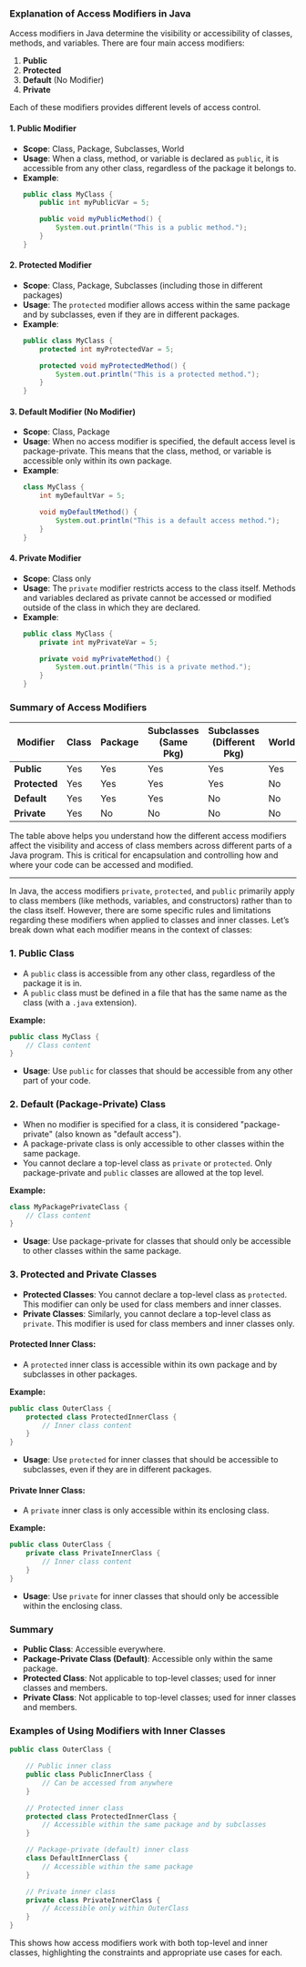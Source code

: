 ### Explanation of Access Modifiers in Java

Access modifiers in Java determine the visibility or accessibility of classes, methods, and variables. There are four main access modifiers:

1. **Public**
2. **Protected**
3. **Default** (No Modifier)
4. **Private**

Each of these modifiers provides different levels of access control.

#### 1. **Public Modifier**
   - **Scope**: Class, Package, Subclasses, World
   - **Usage**: When a class, method, or variable is declared as `public`, it is accessible from any other class, regardless of the package it belongs to.
   - **Example**:
     ```java
     public class MyClass {
         public int myPublicVar = 5;

         public void myPublicMethod() {
             System.out.println("This is a public method.");
         }
     }
     ```

#### 2. **Protected Modifier**
   - **Scope**: Class, Package, Subclasses (including those in different packages)
   - **Usage**: The `protected` modifier allows access within the same package and by subclasses, even if they are in different packages.
   - **Example**:
     ```java
     public class MyClass {
         protected int myProtectedVar = 5;

         protected void myProtectedMethod() {
             System.out.println("This is a protected method.");
         }
     }
     ```

#### 3. **Default Modifier (No Modifier)**
   - **Scope**: Class, Package
   - **Usage**: When no access modifier is specified, the default access level is package-private. This means that the class, method, or variable is accessible only within its own package.
   - **Example**:
     ```java
     class MyClass {
         int myDefaultVar = 5;

         void myDefaultMethod() {
             System.out.println("This is a default access method.");
         }
     }
     ```

#### 4. **Private Modifier**
   - **Scope**: Class only
   - **Usage**: The `private` modifier restricts access to the class itself. Methods and variables declared as private cannot be accessed or modified outside of the class in which they are declared.
   - **Example**:
     ```java
     public class MyClass {
         private int myPrivateVar = 5;

         private void myPrivateMethod() {
             System.out.println("This is a private method.");
         }
     }
     ```

### Summary of Access Modifiers

| Modifier  | Class | Package | Subclasses (Same Pkg) | Subclasses (Different Pkg) | World |
|-----------|-------|---------|-----------------------|----------------------------|-------|
| **Public**    | Yes   | Yes     | Yes                   | Yes                        | Yes   |
| **Protected** | Yes   | Yes     | Yes                   | Yes                        | No    |
| **Default**   | Yes   | Yes     | Yes                   | No                         | No    |
| **Private**   | Yes   | No      | No                    | No                         | No    |

The table above helps you understand how the different access modifiers affect the visibility and access of class members across different parts of a Java program. This is critical for encapsulation and controlling how and where your code can be accessed and modified.


---


In Java, the access modifiers `private`, `protected`, and `public` primarily apply to class members (like methods, variables, and constructors) rather than to the class itself. However, there are some specific rules and limitations regarding these modifiers when applied to classes and inner classes. Let’s break down what each modifier means in the context of classes:

### 1. **Public Class**
   - A `public` class is accessible from any other class, regardless of the package it is in.
   - A `public` class must be defined in a file that has the same name as the class (with a `.java` extension).

   **Example:**
   ```java
   public class MyClass {
       // Class content
   }
   ```

   - **Usage**: Use `public` for classes that should be accessible from any other part of your code.

### 2. **Default (Package-Private) Class**
   - When no modifier is specified for a class, it is considered "package-private" (also known as "default access").
   - A package-private class is only accessible to other classes within the same package.
   - You cannot declare a top-level class as `private` or `protected`. Only package-private and `public` classes are allowed at the top level.

   **Example:**
   ```java
   class MyPackagePrivateClass {
       // Class content
   }
   ```

   - **Usage**: Use package-private for classes that should only be accessible to other classes within the same package.

### 3. **Protected and Private Classes**
   - **Protected Classes**: You cannot declare a top-level class as `protected`. This modifier can only be used for class members and inner classes.
   - **Private Classes**: Similarly, you cannot declare a top-level class as `private`. This modifier is used for class members and inner classes only.

#### **Protected Inner Class:**
   - A `protected` inner class is accessible within its own package and by subclasses in other packages.

   **Example:**
   ```java
   public class OuterClass {
       protected class ProtectedInnerClass {
           // Inner class content
       }
   }
   ```

   - **Usage**: Use `protected` for inner classes that should be accessible to subclasses, even if they are in different packages.

#### **Private Inner Class:**
   - A `private` inner class is only accessible within its enclosing class.

   **Example:**
   ```java
   public class OuterClass {
       private class PrivateInnerClass {
           // Inner class content
       }
   }
   ```

   - **Usage**: Use `private` for inner classes that should only be accessible within the enclosing class.

### Summary

- **Public Class**: Accessible everywhere.
- **Package-Private Class (Default)**: Accessible only within the same package.
- **Protected Class**: Not applicable to top-level classes; used for inner classes and members.
- **Private Class**: Not applicable to top-level classes; used for inner classes and members.

### Examples of Using Modifiers with Inner Classes

```java
public class OuterClass {

    // Public inner class
    public class PublicInnerClass {
        // Can be accessed from anywhere
    }

    // Protected inner class
    protected class ProtectedInnerClass {
        // Accessible within the same package and by subclasses
    }

    // Package-private (default) inner class
    class DefaultInnerClass {
        // Accessible within the same package
    }

    // Private inner class
    private class PrivateInnerClass {
        // Accessible only within OuterClass
    }
}
```

This shows how access modifiers work with both top-level and inner classes, highlighting the constraints and appropriate use cases for each.